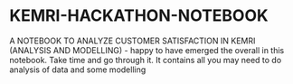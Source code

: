 # KEMRI-HACKATHON-NOTEBOOK
A NOTEBOOK TO ANALYZE CUSTOMER SATISFACTION IN KEMRI (ANALYSIS AND MODELLING) - happy to have emerged the overall in this notebook. Take time and go through it. It contains all you may need to do analysis of data and some modelling
